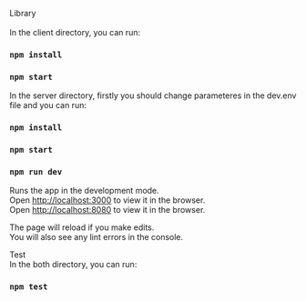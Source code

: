 Library<br />  
In the client directory, you can run:<br /> 
### `npm install`
### `npm start` 
In the server directory, firstly you should change parameteres in the dev.env file and you can run:<br /> 
### `npm install`
### `npm start`
### `npm run dev`

Runs the app in the development mode.<br />
Open [http://localhost:3000](http://localhost:3000) to view it in the browser.<br /> 
Open [http://localhost:8080](http://localhost:8080) to view it in the browser.<br />

The page will reload if you make edits.<br />
You will also see any lint errors in the console.<br />

Test<br />
In the both directory, you can run:
### `npm test`
